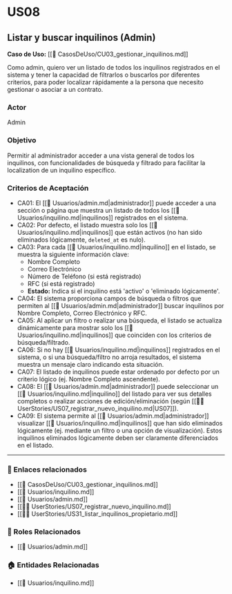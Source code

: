 # US08

## Listar y buscar inquilinos (Admin)

**Caso de Uso:** [[📄 CasosDeUso/CU03_gestionar_inquilinos.md]]

Como admin, quiero ver un listado de todos los inquilinos registrados en el sistema y tener la capacidad de filtrarlos o buscarlos por diferentes criterios, para poder localizar rápidamente a la persona que necesito gestionar o asociar a un contrato.

### Actor

Admin

### Objetivo

Permitir al administrador acceder a una vista general de todos los inquilinos, con funcionalidades de búsqueda y filtrado para facilitar la localization de un inquilino específico.

### Criterios de Aceptación

- CA01: El [[👥 Usuarios/admin.md|administrador]] puede acceder a una sección o página que muestra un listado de todos los [[👥 Usuarios/inquilino.md|inquilinos]] registrados en el sistema.
- CA02: Por defecto, el listado muestra solo los [[👥 Usuarios/inquilino.md|inquilinos]] que están activos (no han sido eliminados lógicamente, `deleted_at` es nulo).
- CA03: Para cada [[👥 Usuarios/inquilino.md|inquilino]] en el listado, se muestra la siguiente información clave:
    - Nombre Completo
    - Correo Electrónico
    - Número de Teléfono (si está registrado)
    - RFC (si está registrado)
    - **Estado:** Indica si el inquilino está 'activo' o 'eliminado lógicamente'.
- CA04: El sistema proporciona campos de búsqueda o filtros que permiten al [[👥 Usuarios/admin.md|administrador]] buscar inquilinos por Nombre Completo, Correo Electrónico y RFC.
- CA05: Al aplicar un filtro o realizar una búsqueda, el listado se actualiza dinámicamente para mostrar solo los [[👥 Usuarios/inquilino.md|inquilinos]] que coinciden con los criterios de búsqueda/filtrado.
- CA06: Si no hay [[👥 Usuarios/inquilino.md|inquilinos]] registrados en el sistema, o si una búsqueda/filtro no arroja resultados, el sistema muestra un mensaje claro indicando esta situación.
- CA07: El listado de inquilinos puede estar ordenado por defecto por un criterio lógico (ej. Nombre Completo ascendente).
- CA08: El [[👥 Usuarios/admin.md|administrador]] puede seleccionar un [[👥 Usuarios/inquilino.md|inquilino]] del listado para ver sus detalles completos o realizar acciones de edición/eliminación (según [[🧑‍💻 UserStories/US07_registrar_nuevo_inquilino.md|US07]]).
- CA09: El sistema permite al [[👥 Usuarios/admin.md|administrador]] visualizar [[👥 Usuarios/inquilino.md|inquilinos]] que han sido eliminados lógicamente (ej. mediante un filtro o una opción de visualización). Estos inquilinos eliminados lógicamente deben ser claramente diferenciados en el listado.

---

### 📎 Enlaces relacionados
- [[📄 CasosDeUso/CU03_gestionar_inquilinos.md]]
- [[👥 Usuarios/inquilino.md]]
- [[👥 Usuarios/admin.md]]
- [[🧑‍💻 UserStories/US07_registrar_nuevo_inquilino.md]]
- [[🧑‍💻 UserStories/US31_listar_inquilinos_propietario.md]]

### 👥 Roles Relacionados
- [[👥 Usuarios/admin.md]]

### 🏠 Entidades Relacionadas
- [[👥 Usuarios/inquilino.md]]
